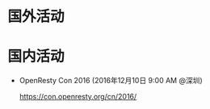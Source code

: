 <!---
    @title         活动
--->


#  国外活动

#  国内活动
* OpenResty Con 2016 (2016年12月10日 9:00 AM @深圳)

    https://con.openresty.org/cn/2016/
